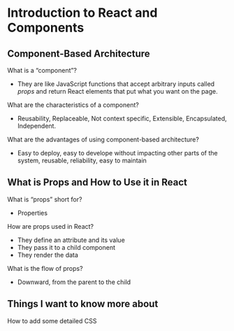 # Introduction to React and Components

## Component-Based Architecture

What is a “component”?
  
- They are like JavaScript functions that accept arbitrary inputs called *props* and return React elements that put what you want on the page.

What are the characteristics of a component?

- Reusability, Replaceable, Not context specific, Extensible, Encapsulated, Independent.

What are the advantages of using component-based architecture?

- Easy to deploy, easy to develope without impacting other parts of the system, reusable, reliability, easy to maintain

## What is Props and How to Use it in React

What is “props” short for?

- Properties

How are props used in React?

- They define an attribute and its value
- They pass it to a child component
- They render the data

What is the flow of props?

- Downward, from the parent to the child

## Things I want to know more about

How to add some detailed CSS
